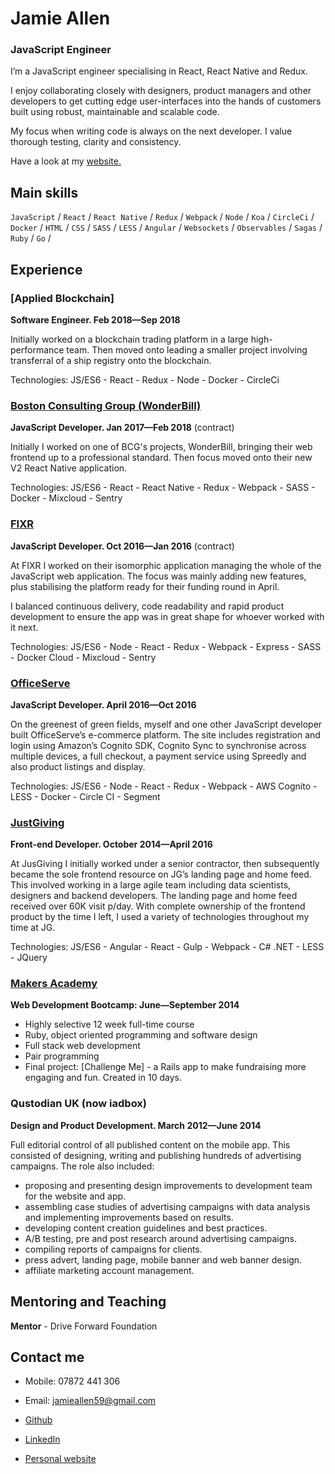 Jamie Allen
===========

### JavaScript Engineer

I’m a JavaScript engineer specialising in React, React Native and Redux.

I enjoy collaborating closely with designers, product managers and other developers to get cutting edge user-interfaces into the hands of customers built using robust, maintainable and scalable code.

My focus when writing code is always on the next developer. I value thorough testing, clarity and consistency.

Have a look at my [website.](http://www.jamieallen.co.uk/)

Main skills
----------

`JavaScript` / `React` / `React Native` / `Redux` / `Webpack` / `Node` / `Koa` / `CircleCi` / `Docker` / `HTML` / `CSS` / `SASS` / `LESS` / `Angular` / `Websockets` / `Observables` / `Sagas` / `Ruby` / `Go` /

Experience
----------

### [Applied Blockchain]
**Software Engineer. Feb 2018&mdash;Sep 2018**

Initially worked on a blockchain trading platform in a large high-performance team. Then moved onto leading a smaller project involving transferral of a ship registry onto the blockchain.

Technologies: JS/ES6 - React - Redux - Node - Docker - CircleCi

### [Boston Consulting Group (WonderBill)]
**JavaScript Developer. Jan 2017&mdash;Feb 2018** (contract)

Initially I worked on one of BCG's projects, WonderBill, bringing their web frontend up to a professional standard. Then focus moved onto their new V2 React Native application.

Technologies: JS/ES6 - React - React Native - Redux - Webpack - SASS - Docker - Mixcloud - Sentry

### [FIXR]
**JavaScript Developer. Oct 2016&mdash;Jan 2016** (contract)

At FIXR I worked on their isomorphic application managing the whole of the JavaScript web application. The focus was mainly adding new features, plus stabilising the platform ready for their funding round in April.

I balanced continuous delivery, code readability and rapid product development to ensure the app was in great shape for whoever worked with it next.

Technologies: JS/ES6 - Node - React - Redux - Webpack - Express - SASS - Docker Cloud - Mixcloud - Sentry

### [OfficeServe]
**JavaScript Developer. April 2016&mdash;Oct 2016**

On the greenest of green fields, myself and one other JavaScript developer built OfficeServe’s e-commerce platform. The site includes registration and login using Amazon’s Cognito SDK, Cognito Sync to synchronise across multiple devices, a full checkout, a payment service using Spreedly and also product listings and display.

Technologies: JS/ES6 - Node - React - Redux - Webpack - AWS Cognito - LESS - Docker - Circle CI - Segment

### [JustGiving]
**Front-end Developer. October 2014&mdash;April 2016**

At JusGiving I initially worked under a senior contractor, then subsequently became the sole frontend resource on JG’s landing page and home feed. This involved working in a large agile team including data scientists, designers and backend developers. The landing page and home feed received over 60K visit p/day.
With complete ownership of the frontend product by the time I left, I used a variety of technologies throughout my time at JG.

Technologies: JS/ES6 - Angular - React - Gulp - Webpack - C# .NET - LESS - JQuery

### [Makers Academy]
**Web Development Bootcamp: June&mdash;September 2014**

  - Highly selective 12 week full-time course
  - Ruby, object oriented programming and software design
  - Full stack web development
  - Pair programming
  - Final project: [Challenge Me] - a Rails app to make fundraising more engaging and fun. Created in 10 days.

### Qustodian UK (now iadbox)
**Design and Product Development. March 2012&mdash;June 2014**

Full editorial control of all published content on the mobile app. This consisted of designing, writing and publishing hundreds of advertising campaigns. The role also included:

- proposing and presenting design improvements to development team for the website and app.
- assembling case studies of advertising campaigns with data analysis and implementing improvements based on results.
- developing content creation guidelines and best practices.
- A/B testing, pre and post research around advertising campaigns.
- compiling reports of campaigns for clients.
- press advert, landing page, mobile banner and web banner design.
- affiliate marketing account management.


Mentoring and Teaching
----------

**Mentor** - Drive Forward Foundation

Contact me
------------

- Mobile: 07872 441 306
- Email: [jamieallen59@gmail.com]
- [Github]
- [LinkedIn]
- [Personal website]

  [Boston Consulting Group (WonderBill)]: https://my.wonderbill.com/
  [FIXR]: https://fixr-app.com
  [OfficeServe]: http://www.officeserve.com
  [JustGiving]: http://www.justgiving.com
  [Makers Academy]: http://www.makersacademy.com
  [jamieallen59@gmail.com]: mailto:jamieallen59@gmail.com
  [GitHub]: https://github.com/jamieallen59
  [LinkedIn]: uk.linkedin.com/pub/jamie-allen/49/9bb/577/
  [Personal website]: http://www.jamieallen.co.uk/
